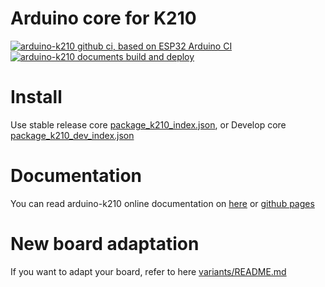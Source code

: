 # Arduino core for K210

[![arduino-k210 github ci, based on ESP32 Arduino CI](https://github.com/kendryte/arduino-k210/actions/workflows/push.yml/badge.svg)](https://github.com/kendryte/arduino-k210/actions/workflows/push.yml) [![arduino-k210 documents build and deploy](https://github.com/kendryte/arduino-k210/actions/workflows/docs.yml/badge.svg)](https://github.com/kendryte/arduino-k210/actions/workflows/docs.yml) 

# Install

Use stable release core [package_k210_index.json](https://raw.githubusercontent.com/kendryte/arduino-k210/gh-pages/package_k210_index.json), or Develop core [package_k210_dev_index.json](https://raw.githubusercontent.com/kendryte/arduino-k210/gh-pages/package_k210_dev_index.json)

# Documentation

You can read arduino-k210 online documentation on [here](https://developer.canaan-creative.com/index.html?channel=developer#/document/arduino) or [github pages](https://kendryte.github.io/arduino-k210/main/)

# New board adaptation

If you want to adapt your board, refer to here [variants/README.md](variants/README.md)